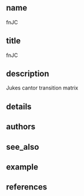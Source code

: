 ## name
fnJC
## title
fnJC
## description
Jukes cantor transition matrix
## details
## authors
## see_also
## example
## references
